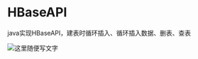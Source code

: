 # HBaseAPI
java实现HBaseAPI，建表时循环插入、循环插入数据、删表、查表

![这里随便写文字](https://github.com/JackFong/HBaseAPI/hbaseAPI/创建表.png)
